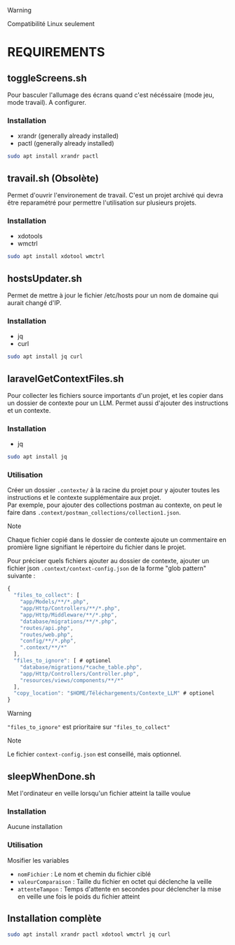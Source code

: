 > [!WARNING]
> Compatibilité Linux seulement
# REQUIREMENTS

## toggleScreens.sh
Pour basculer l'allumage des écrans quand c'est nécéssaire (mode jeu, mode travail).
A configurer.
### Installation
- xrandr (generally already installed)
- pactl (generally already installed)
```bash
sudo apt install xrandr pactl
```
## travail.sh (Obsolète)
Permet d'ouvrir l'environement de travail. C'est un projet archivé qui devra être reparamétré pour permettre l'utilisation sur plusieurs projets.
### Installation
- xdotools
- wmctrl
```bash
sudo apt install xdotool wmctrl
```
## hostsUpdater.sh
Permet de mettre à jour le fichier /etc/hosts pour un nom de domaine qui aurait changé d'IP.
### Installation
- jq
- curl
```bash
sudo apt install jq curl
```
## laravelGetContextFiles.sh
Pour collecter les fichiers source importants d'un projet, et les copier dans un dossier de contexte pour un LLM. Permet aussi d'ajouter des instructions et un contexte.
### Installation
- jq
```bash
sudo apt install jq
```
### Utilisation
Créer un dossier ```.contexte/``` à la racine du projet pour y ajouter toutes les instructions et le contexte supplémentaire aux projet.  
Par exemple, pour ajouter des collections postman au contexte, on peut le faire dans ```.context/postman_collections/collection1.json```.
> [!NOTE]
> Chaque fichier copié dans le dossier de contexte ajoute un commentaire en promière ligne signifiant le répertoire du fichier dans le projet.

Pour préciser quels fichiers ajouter au dossier de contexte, ajouter un fichier json ```.context/context-config.json``` de la forme "glob pattern" suivante :
```js
{
  "files_to_collect": [
    "app/Models/**/*.php",
    "app/Http/Controllers/**/*.php",
    "app/Http/Middleware/**/*.php",
    "database/migrations/**/*.php",
    "routes/api.php",
    "routes/web.php",
    "config/**/*.php",
    ".context/**/*"
  ],
  "files_to_ignore": [ # optionel
    "database/migrations/*cache_table.php",
    "app/Http/Controllers/Controller.php",
    "resources/views/components/**/*"
  ],
  "copy_location": "$HOME/Téléchargements/Contexte_LLM" # optionel
}
```
> [!WARNING]
>  ```"files_to_ignore"``` est prioritaire sur ```"files_to_collect"```

> [!NOTE]
> Le fichier ```context-config.json``` est conseillé, mais optionnel.

## sleepWhenDone.sh
Met l'ordinateur en veille lorsqu'un fichier atteint la taille voulue
### Installation
Aucune installation
### Utilisation
Mosifier les variables
- ```nomFichier``` : Le nom et chemin du fichier ciblé
- ```valeurComparaison``` : Taille du fichier en octet qui déclenche la veille
- ```attenteTampon``` : Temps d'attente en secondes pour déclencher la mise en veille une fois le poids du fichier atteint

## Installation complète
```bash
sudo apt install xrandr pactl xdotool wmctrl jq curl
```

